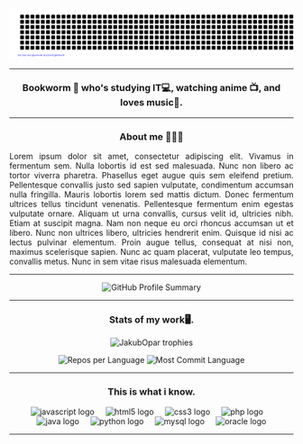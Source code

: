 ###
<div align="center">
  
![Hello](gitartwork.svg)

</div>

---

<h3 align="center">Bookworm 📖 who's studying IT💻, watching anime 📺, and loves music🎵.</h3>

---

<h3 align="center">About me 🙋🏻‍♂️</h3>
<p align="justify">Lorem ipsum dolor sit amet, consectetur adipiscing elit. Vivamus in fermentum sem. Nulla lobortis id est sed malesuada. Nunc non libero ac tortor viverra pharetra. Phasellus eget augue quis sem eleifend pretium. Pellentesque convallis justo sed sapien vulputate, condimentum accumsan nulla fringilla. Mauris lobortis lorem sed mattis dictum. Donec fermentum ultrices tellus tincidunt venenatis. Pellentesque fermentum enim egestas vulputate ornare. Aliquam ut urna convallis, cursus velit id, ultricies nibh. Etiam at suscipit magna. Nam non neque eu orci rhoncus accumsan ut et libero. Nunc non ultrices libero, ultricies hendrerit enim. Quisque id nisi ac lectus pulvinar elementum. Proin augue tellus, consequat at nisi non, maximus scelerisque sapien. Nunc ac quam placerat, vulputate leo tempus, convallis metus. Nunc in sem vitae risus malesuada elementum.</p>

---

<p align="center">
  <img src="http://github-profile-summary-cards.vercel.app/api/cards/profile-details?username=JakubOpar&theme=discord_old_blurple" alt="GitHub Profile Summary">
</p>

---

<h3 align="center">Stats of my work🖥️.</h3>

<p align="center">
  <img src="https://github-readme-stats.vercel.app/api/top-langs/?username=JakubOpar&theme=discord_old_blurple&layout=compact" alt="JakubOpar trophies"/>
</p>

<p align="center">
  <img src="http://github-profile-summary-cards.vercel.app/api/cards/repos-per-language?username=JakubOpar&theme=discord_old_blurple" alt="Repos per Language">
  <img src="http://github-profile-summary-cards.vercel.app/api/cards/most-commit-language?username=JakubOpar&theme=discord_old_blurple" alt="Most Commit Language">
</p>

---

<h3 align="center">This is what i know.</h3>

<div align="center">
  <img src="https://cdn.jsdelivr.net/gh/devicons/devicon/icons/javascript/javascript-original.svg" height="40" alt="javascript logo"  />
  <img width="12" />
  <img src="https://cdn.jsdelivr.net/gh/devicons/devicon/icons/html5/html5-original.svg" height="40" alt="html5 logo"  />
  <img width="12" />
  <img src="https://cdn.jsdelivr.net/gh/devicons/devicon/icons/css3/css3-original.svg" height="40" alt="css3 logo"  />
  <img width="12" />
  <img src="https://cdn.jsdelivr.net/gh/devicons/devicon/icons/php/php-original.svg" height="40" alt="php logo"  />
  <img width="12" />
  <img src="https://cdn.jsdelivr.net/gh/devicons/devicon/icons/java/java-original.svg" height="40" alt="java logo"  />
  <img width="12" />
  <img src="https://cdn.jsdelivr.net/gh/devicons/devicon/icons/python/python-original.svg" height="40" alt="python logo"  />
  <img width="12" />
  <img src="https://cdn.jsdelivr.net/gh/devicons/devicon/icons/mysql/mysql-original.svg" height="40" alt="mysql logo"  />
  <img width="12" />
  <img src="https://cdn.jsdelivr.net/gh/devicons/devicon/icons/oracle/oracle-original.svg" height="40" alt="oracle logo"  />
</div>

---
